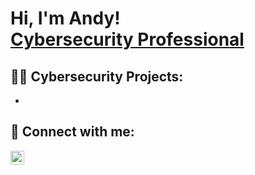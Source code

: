 <h1>Hi, I'm Andy! <br/><a href="https://www.linkedin.com/in/adf83/">Cybersecurity Professional</a></h1>

<h2>👨‍💻 Cybersecurity Projects:</h2>

  - 


<h2> 🤳 Connect with me:</h2>

[<img align="left" alt="AndyFlambert | LinkedIn" width="22px" src="https://cdn.jsdelivr.net/npm/simple-icons@v3/icons/linkedin.svg" />][linkedin]

[linkedin]: https://linkedin.com/in/adf83
